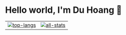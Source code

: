 <div>
<h1>Hello world, I'm Du Hoang 👋</h1>
<a href="https://github.com/duhoang00">
<table>
<tr>
<td style="border: none"><img align=top alt="top-langs" src="https://github-readme-stats-duhoang.vercel.app/api/top-langs/?username=duhoang00&layout=compact&langs_count=8&hide_border=1&theme=radical" /></td>
<td style="border: none"><img align=top alt="all-stats" src="https://github-readme-stats-duhoang.vercel.app/api?username=duhoang00&count_private=true&include_all_commits=true&show_icons=true&theme=radical&hide_border=true" /></td>
</tr>
</table>
<a>
<div>
